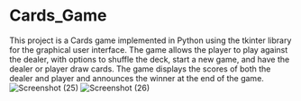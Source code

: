 # Cards_Game
 This project is a Cards game implemented in Python using the tkinter library for the graphical user interface. The 
game allows the player to play against the dealer, with options to shuffle the deck, start a new game, and have the 
dealer or player draw cards. The game displays the scores of both the dealer and player and announces the winner 
at the end of the game.
![Screenshot (25)](https://github.com/devansh35/Cards_Game/assets/112722651/c32d39f9-971f-4168-b294-149c374ac992)
![Screenshot (26)](https://github.com/devansh35/Cards_Game/assets/112722651/409dfb7d-bbbc-4199-a2f7-0fe41e03b4ea)
